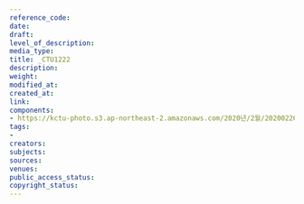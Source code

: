 ```yaml
---
reference_code: 
date: 
draft: 
level_of_description: 
media_type: 
title: _CTU1222
description: 
weight: 
modified_at: 
created_at: 
link: 
components:
- https://kctu-photo.s3.ap-northeast-2.amazonaws.com/2020년/2월/20200226_공무원노조+회복투+김은환+위원장+단식투쟁+8일차_해고자+원직복직특별법+2월+국회+제정+촉구_윤후덕+더불어민주당+원내수석부대표/_CTU1222.jpg
tags:
- 
creators: 
subjects: 
sources: 
venues: 
public_access_status: 
copyright_status: 
---
```

